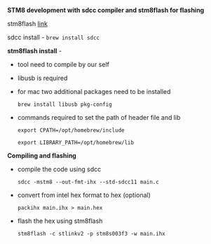 **STM8 development with sdcc compiler and stm8flash for flashing**

stm8flash [link](https://github.com/vdudouyt/stm8flash)

sdcc install - `brew install sdcc`

**stm8flash install** - 

- tool need to compile by our self
- libusb is required
- for mac two additional packages need to be installed 

    `brew install libusb pkg-config`

- commands required to set the path of header file and lib 

    `export CPATH=/opt/homebrew/include`

    `export LIBRARY_PATH=/opt/homebrew/lib`

**Compiling and flashing**

- compile the code using sdcc

    `sdcc -mstm8 --out-fmt-ihx --std-sdcc11 main.c`

- convert from intel hex format to hex (optional)

    `packihx main.ihx > main.hex`

- flash the hex using stm8flash

    `stm8flash -c stlinkv2 -p stm8s003f3 -w main.ihx`
